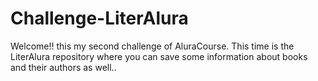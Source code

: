 # Challenge-LiterAlura
Welcome!! this my second challenge of AluraCourse. This time is the LiterAlura repository where you can save some information about books and their authors as well..
